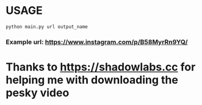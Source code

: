 # USAGE
``python main.py url output_name``
### Example url: https://www.instagram.com/p/B58MyrRn9YQ/

# Thanks to https://shadowlabs.cc for helping me with downloading the pesky video
